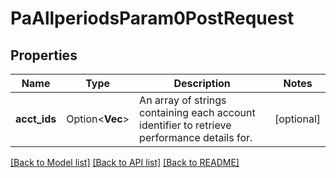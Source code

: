 # PaAllperiodsParam0PostRequest

## Properties

Name | Type | Description | Notes
------------ | ------------- | ------------- | -------------
**acct_ids** | Option<**Vec<String>**> | An array of strings containing each account identifier to retrieve performance details for. | [optional]

[[Back to Model list]](../README.md#documentation-for-models) [[Back to API list]](../README.md#documentation-for-api-endpoints) [[Back to README]](../README.md)


